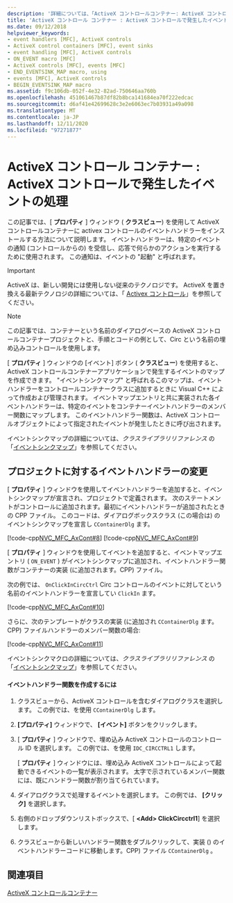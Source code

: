 ```yaml
---
description: '詳細については、「ActiveX コントロールコンテナー: ActiveX コントロールからのイベントの処理」を参照してください。'
title: 'ActiveX コントロール コンテナー : ActiveX コントロールで発生したイベントの処理'
ms.date: 09/12/2018
helpviewer_keywords:
- event handlers [MFC], ActiveX controls
- ActiveX control containers [MFC], event sinks
- event handling [MFC], ActiveX controls
- ON_EVENT macro [MFC]
- ActiveX controls [MFC], events [MFC]
- END_EVENTSINK_MAP macro, using
- events [MFC], ActiveX controls
- BEGIN_EVENTSINK_MAP macro
ms.assetid: f9c106db-052f-4e32-82ad-750646aa760b
ms.openlocfilehash: 451061467b87df82b8bca141684ea70f222edcac
ms.sourcegitcommit: d6af41e42699628c3e2e6063ec7b03931a49a098
ms.translationtype: MT
ms.contentlocale: ja-JP
ms.lasthandoff: 12/11/2020
ms.locfileid: "97271877"
---
```

# <a name="activex-control-containers-handling-events-from-an-activex-control"></a>ActiveX コントロール コンテナー : ActiveX コントロールで発生したイベントの処理

この記事では、[ **プロパティ** ] ウィンドウ ( **クラスビュー**) を使用して ActiveX コントロールコンテナーに activex コントロールのイベントハンドラーをインストールする方法について説明します。 イベントハンドラーは、特定のイベントの通知 (コントロールからの) を受信し、応答で何らかのアクションを実行するために使用されます。 この通知は、イベントの "起動" と呼ばれます。

>[!IMPORTANT]
> ActiveX は、新しい開発には使用しない従来のテクノロジです。 ActiveX を置き換える最新テクノロジの詳細については、「 [Activex コントロール](activex-controls.md)」を参照してください。

> [!NOTE]
> この記事では、コンテナーという名前のダイアログベースの ActiveX コントロールコンテナープロジェクトと、手順とコードの例として、Circ という名前の埋め込みコントロールを使用します。

[ **プロパティ** ] ウィンドウの [イベント] ボタン ( **クラスビュー**) を使用すると、ActiveX コントロールコンテナーアプリケーションで発生するイベントのマップを作成できます。 "イベントシンクマップ" と呼ばれるこのマップは、イベントハンドラーをコントロールコンテナークラスに追加するときに Visual C++ によって作成および管理されます。 イベントマップエントリと共に実装された各イベントハンドラーは、特定のイベントをコンテナーイベントハンドラーのメンバー関数にマップします。 このイベントハンドラー関数は、ActiveX コントロールオブジェクトによって指定されたイベントが発生したときに呼び出されます。

イベントシンクマップの詳細については、*クラスライブラリリファレンス* の「[イベントシンクマップ](reference/event-sink-maps.md)」を参照してください。

## <a name="event-handler-modifications-to-the-project"></a><a name="_core_event_handler_modifications_to_the_project"></a> プロジェクトに対するイベントハンドラーの変更

[ **プロパティ** ] ウィンドウを使用してイベントハンドラーを追加すると、イベントシンクマップが宣言され、プロジェクトで定義されます。 次のステートメントがコントロールに追加されます。最初にイベントハンドラーが追加されたときの CPP ファイル。 このコードは、ダイアログボックスクラス (この場合は) のイベントシンクマップを宣言し `CContainerDlg` ます。

[!code-cpp[NVC_MFC_AxCont#8](codesnippet/cpp/activex-control-containers-handling-events-from-an-activex-control_1.cpp)]
[!code-cpp[NVC_MFC_AxCont#9](codesnippet/cpp/activex-control-containers-handling-events-from-an-activex-control_2.cpp)]

[ **プロパティ** ] ウィンドウを使用してイベントを追加すると、イベントマップエントリ ( `ON_EVENT` ) がイベントシンクマップに追加され、イベントハンドラー関数がコンテナーの実装 (に追加されます。CPP) ファイル。

次の例では、 `OnClickInCircCtrl` Circ コントロールのイベントに対してという名前のイベントハンドラーを宣言してい `ClickIn` ます。

[!code-cpp[NVC_MFC_AxCont#10](codesnippet/cpp/activex-control-containers-handling-events-from-an-activex-control_3.cpp)]

さらに、次のテンプレートがクラスの実装 (に追加され `CContainerDlg` ます。CPP) ファイルハンドラーのメンバー関数の場合:

[!code-cpp[NVC_MFC_AxCont#11](codesnippet/cpp/activex-control-containers-handling-events-from-an-activex-control_4.cpp)]

イベントシンクマクロの詳細については、*クラスライブラリリファレンス* の「[イベントシンクマップ](reference/event-sink-maps.md)」を参照してください。

#### <a name="to-create-an-event-handler-function"></a>イベントハンドラー関数を作成するには

1. クラスビューから、ActiveX コントロールを含むダイアログクラスを選択します。 この例では、を使用 `CContainerDlg` します。

1. **[プロパティ]** ウィンドウで、 **[イベント]** ボタンをクリックします。

1. [ **プロパティ** ] ウィンドウで、埋め込み ActiveX コントロールのコントロール ID を選択します。 この例では、を使用 `IDC_CIRCCTRL1` します。

   [ **プロパティ** ] ウィンドウには、埋め込み ActiveX コントロールによって起動できるイベントの一覧が表示されます。 太字で示されているメンバー関数には、既にハンドラー関数が割り当てられています。

1. ダイアログクラスで処理するイベントを選択します。 この例では、 **[クリック]** を選択します。

1. 右側のドロップダウンリストボックスで、[ **\<Add> ClickCircctrl1**] を選択します。

1. クラスビューから新しいハンドラー関数をダブルクリックして、実装 () のイベントハンドラーコードに移動します。CPP) ファイル `CContainerDlg` 。

## <a name="see-also"></a>関連項目

[ActiveX コントロールコンテナー](activex-control-containers.md)
